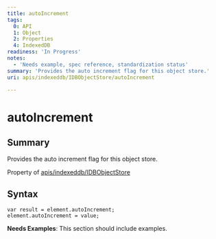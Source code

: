```yaml
---
title: autoIncrement
tags:
  0: API
  1: Object
  2: Properties
  4: IndexedDB
readiness: 'In Progress'
notes:
  - 'Needs example, spec reference, standardization status'
summary: 'Provides the auto increment flag for this object store.'
uri: apis/indexeddb/IDBObjectStore/autoIncrement

---
```

# autoIncrement

## Summary

Provides the auto increment flag for this object store.

<span data-meta="applies_to" data-type="key">Property of <span data-type="value">[apis/indexeddb/IDBObjectStore](/apis/indexeddb/IDBObjectStore)</span></span>

## Syntax

``` {.js}
var result = element.autoIncrement;
element.autoIncrement = value;
```

**Needs Examples**: This section should include examples.

